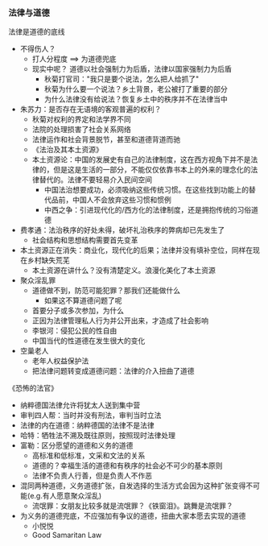 ### 法律与道德

法律是道德的底线
- 不得伤人？
    - 打人分程度 ==> 为道德兜底
    - 现实中呢？ 道德以社会强制力为后盾，法律以国家强制力为后盾
        - 秋菊打官司："我只是要个说法，怎么把人给抓了"
        - 秋菊为什么要一个说法？乡土背景，老公被打了重要的部分
        - 为什么法律没有给说法？恢复乡土中的秩序并不在法律当中
- 朱苏力：是否存在无语境的客观普遍的权利？
    - 秋菊对权利的界定和法学界不同
    - 法院的处理损害了社会关系网络
    - 法律运作和社会背景脱节，甚至和道德背道而驰
    - 《法治及其本土资源》
    - 本土资源论：中国的发展史有自己的法律制度，这在西方视角下并不是法律的，但是这是生活的一部分，不能仅仅依靠书本上的外来的理念化的法律替代的。法律不要轻易介入民间空间
        - 中国法治想要成功，必须吸纳这些传统习惯。在这些找到功能上的替代品前，中国人不会放弃这些习惯和惯例
        - 中西之争：引进现代化的/西方化的法律制度，还是拥抱传统的习俗道德
- 费孝通：法治秩序的好处未得，破坏礼治秩序的弊病却已先发生了
    - 社会结构和思想结构需要首先变革
- 本土资源正在消失：商业化，现代化的后果；法律并没有填补空位，同样在现在乡村缺失荒芜
    - 本土资源在讲什么？没有清楚定义。浪漫化美化了本土资源
- 聚众淫乱罪
    - 道德做不到，防范可能犯罪？那我们还能做什么
        - 如果这不算道德问题了呢
    - 首要分子或多次参加，为什么
    - 正因为法律管理私人行为并公开出来，才造成了社会影响
    - 李银河：侵犯公民的性自由
    - 中国当代的性道德在发生很大的变化
- 空巢老人
    - 老年人权益保护法
    - 把法律问题转变成道德问题：法律的介入扭曲了道德

《恐怖的法官》
- 纳粹德国法律允许将犹太人送到集中营
- 审判四人帮：当时并没有刑法，审判当时立法
- 法律的内在道德：纳粹德国的法律不是法律
- 哈特：牺牲法不溯及既往原则，按照现时法律处理
- 富勒：区分愿望的道德和义务的道德
    - 高标准和低标准，文采和文法的关系
    - 道德的？幸福生活的道德和有秩序的社会必不可少的基本原则
    - 法律不负责人行善，但是负责人不作恶
- 混同两种道德，义务道德扩张，自发选择的生活方式会因为这种扩张变得不可能(e.g.有人愿意聚众淫乱)
    - 流氓罪：女朋友比较多就是流氓罪？《铁窗泪》。跳舞是流氓罪？
- 为义务的道德兜底，不应强加有争议的道德，扭曲大家本愿去实现的道德
    - 小悦悦
    - Good Samaritan Law
